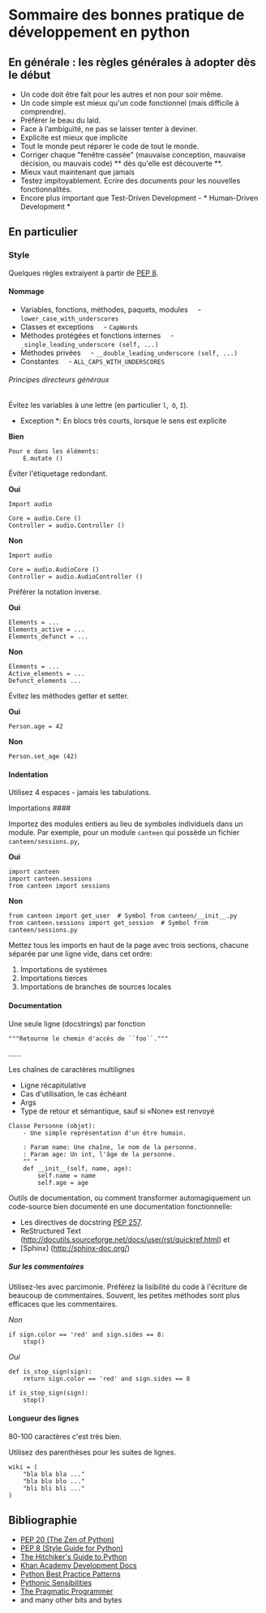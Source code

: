 
# Sommaire des bonnes pratique de développement en python

## En générale : les règles générales à adopter dès le début 

- Un code doit être fait pour les autres et non pour soir même.
- Un code simple est mieux qu'un code fonctionnel (mais difficile à comprendre).
- Préférer le beau du laid.
- Face à l’ambiguïté, ne pas se laisser tenter à deviner.
- Explicite est mieux que implicite
- Tout le monde peut réparer le code de tout le monde. 
- Corriger chaque "fenêtre cassée" (mauvaise conception, mauvaise décision, ou mauvais code) ** dès qu'elle est découverte **.
- Mieux vaut maintenant que jamais
- Testez impitoyablement. Ecrire des documents pour les nouvelles fonctionnalités.
- Encore plus important que Test-Driven Development - * Human-Driven Development *

## En particulier

### Style

Quelques règles extraiyent à partir de [PEP 8].

#### Nommage

- Variables, fonctions, méthodes, paquets, modules
    - `lower_case_with_underscores`
- Classes et exceptions
    - `CapWords`
- Méthodes protégées et fonctions internes
    - `_single_leading_underscore (self, ...)`
- Méthodes privées
    - `__double_leading_underscore (self, ...)`
- Constantes
    - `ALL_CAPS_WITH_UNDERSCORES`
    
###### Principes directeurs généraux

Évitez les variables à une lettre (en particulier `l`,` O`, `I`).

* Exception *: En blocs très courts, lorsque le sens est explicite

**Bien**
```
Pour e dans les éléments:
    E.mutate ()
```

Éviter l'étiquetage redondant.

**Oui**
```
Import audio

Core = audio.Core ()
Controller = audio.Controller ()
```

**Non**
```
Import audio

Core = audio.AudioCore ()
Controller = audio.AudioController ()
```

Préférer la notation inverse.

**Oui**
```
Elements = ...
Elements_active = ...
Elements_defunct = ...
```

**Non**
```
Elements = ...
Active_elements = ...
Defunct_elements ...
```

Évitez les méthodes getter et setter.

**Oui**
```
Person.age = 42
```
**Non**
```
Person.set_age (42)
```

#### Indentation

Utilisez 4 espaces - jamais les tabulations.

Importations ####

Importez des modules entiers au lieu de symboles individuels dans un module. 
Par exemple, pour un module `canteen` qui possède un fichier `canteen/sessions.py`,

**Oui**

```
import canteen
import canteen.sessions
from canteen import sessions
```

**Non**

```
from canteen import get_user  # Symbol from canteen/__init__.py
from canteen.sessions import get_session  # Symbol from canteen/sessions.py
```

Mettez tous les imports en haut de la page avec trois sections, chacune séparée par une ligne vide, dans cet ordre:

1. Importations de systèmes
2. Importations tierces
3. Importations de branches de sources locales

#### Documentation
Une seule ligne (docstrings) par fonction

```
"""Retourne le chemin d'accès de ``foo``."""
```
......

Les chaînes de caractères multilignes

- Ligne récapitulative
- Cas d'utilisation, le cas échéant
- Args
- Type de retour et sémantique, sauf si «None» est renvoyé

```
Classe Personne (objet):
    - Une simple représentation d'un être humain.

    : Param name: Une chaîne, le nom de la personne.
    : Param age: Un int, l'âge de la personne.
    "" "
    def __init__(self, name, age):
        self.name = name
        self.age = age
```

Outils de documentation, ou comment transformer automagiquement un code-source bien documenté en une documentation fonctionnelle: 
- Les directives de docstring [PEP 257]. 
- ReStructured Text (http://docutils.sourceforge.net/docs/user/rst/quickref.html) et 
- [Sphinx] (http://sphinx-doc.org/)

##### Sur les commentaires

Utilisez-les avec parcimonie. Préférez la lisibilité du code à l'écriture de beaucoup de commentaires. Souvent, les petites méthodes sont plus efficaces que les commentaires.

*Non*
```
if sign.color == 'red' and sign.sides == 8:
    stop()
```

*Oui*
```
def is_stop_sign(sign):
    return sign.color == 'red' and sign.sides == 8

if is_stop_sign(sign):
    stop()
```

#### Longueur des lignes

80-100 caractères c'est très bien.

Utilisez des parenthèses pour les suites de lignes.
```
wiki = (
    "bla bla bla ..."
    "bla blo blo ..."
    "bli bli bli ..."
)
```


## Bibliographie

- [PEP 20 (The Zen of Python)][PEP 20]
- [PEP 8 (Style Guide for Python)][PEP 8]
- [The Hitchiker's Guide to Python][python-guide]
- [Khan Academy Development Docs][]
- [Python Best Practice Patterns][]
- [Pythonic Sensibilities][]
- [The Pragmatic Programmer][]
- and many other bits and bytes

[Pythonic Sensibilities]: http://www.nilunder.com/blog/2013/08/03/pythonic-sensibilities/
[Python Best Practice Patterns]: http://youtu.be/GZNUfkVIHAY
[python-guide]: http://docs.python-guide.org/en/latest/
[PEP 20]: http://www.python.org/dev/peps/pep-0020/
[PEP 257]: http://www.python.org/dev/peps/pep-0257/
[PEP 8]: http://www.python.org/dev/peps/pep-0008/
[Khan Academy Development Docs]: https://sites.google.com/a/khanacademy.org/forge/for-developers
[The Pragmatic Programmer]: http://www.amazon.com/The-Pragmatic-Programmer-Journeyman-Master/dp/020161622X/ref=sr_1_1?ie=UTF8&qid=1381886835&sr=8-1&keywords=pragmatic+programmer
